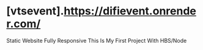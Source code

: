 # [vtsevent].https://difievent.onrender.com/

Static Website Fully Responsive 
This Is My First Project With HBS/Node

